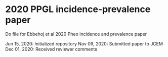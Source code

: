# 2020 PPGL incidence-prevalence paper
 Do file for Ebbehoj et al 2020 Pheo incidence and prevalence paper

Jun 15, 2020: Initialized repository
Nov 09, 2020: Submitted paper to JCEM
Dec 01, 2020: Received reviewer comments
